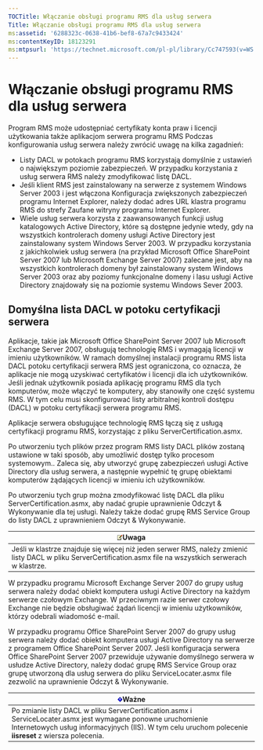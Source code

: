 ```yaml
---
TOCTitle: Włączanie obsługi programu RMS dla usług serwera
Title: Włączanie obsługi programu RMS dla usług serwera
ms:assetid: '6288323c-0638-41b6-bef8-67a7c9433424'
ms:contentKeyID: 18123291
ms:mtpsurl: 'https://technet.microsoft.com/pl-pl/library/Cc747593(v=WS.10)'
---
```


Włączanie obsługi programu RMS dla usług serwera
================================================

Program RMS może udostępniać certyfikaty konta praw i licencji użytkowania także aplikacjom serwera programu RMS Podczas konfigurowania usług serwera należy zwrócić uwagę na kilka zagadnień:

-   Listy DACL w potokach programu RMS korzystają domyślnie z ustawień o największym poziomie zabezpieczeń. W przypadku korzystania z usług serwera RMS należy zmodyfikować listę DACL.
-   Jeśli klient RMS jest zainstalowany na serwerze z systemem Windows Server 2003 i jest włączona Konfiguracja zwiększonych zabezpieczeń programu Internet Explorer, należy dodać adres URL klastra programu RMS do strefy Zaufane witryny programu Internet Explorer.
-   Wiele usług serwera korzysta z zaawansowanych funkcji usług katalogowych Active Directory, które są dostępne jedynie wtedy, gdy na wszystkich kontrolerach domeny usługi Active Directory jest zainstalowany system Windows Server 2003. W przypadku korzystania z jakichkolwiek usług serwera (na przykład Microsoft Office SharePoint Server 2007 lub Microsoft Exchange Server 2007) zalecane jest, aby na wszystkich kontrolerach domeny był zainstalowany system Windows Server 2003 oraz aby poziomy funkcjonalne domeny i lasu usługi Active Directory znajdowały się na poziomie systemu Windows Sever 2003.

Domyślna lista DACL w potoku certyfikacji serwera
-------------------------------------------------

Aplikacje, takie jak Microsoft Office SharePoint Server 2007 lub Microsoft Exchange Server 2007, obsługują technologię RMS i wymagają licencji w imieniu użytkowników. W ramach domyślnej instalacji programu RMS lista DACL potoku certyfikacji serwera RMS jest ograniczona, co oznacza, że aplikacje nie mogą uzyskiwać certyfikatów i licencji dla ich użytkowników. Jeśli jednak użytkownik posiada aplikację programu RMS dla tych komputerów, może włączyć te komputery, aby stanowiły one część systemu RMS. W tym celu musi skonfigurować listy arbitralnej kontroli dostępu (DACL) w potoku certyfikacji serwera programu RMS.

Aplikacje serwera obsługujące technologię RMS łączą się z usługą certyfikacji programu RMS, korzystając z pliku ServerCertification.asmx.

Po utworzeniu tych plików przez program RMS listy DACL plików zostaną ustawione w taki sposób, aby umożliwić dostęp tylko procesom systemowym.. Zaleca się, aby utworzyć grupę zabezpieczeń usługi Active Directory dla usług serwera, a następnie wypełnić tę grupę obiektami komputerów żądających licencji w imieniu ich użytkowników.

Po utworzeniu tych grup można zmodyfikować listę DACL dla pliku ServerCertification.asmx, aby nadać grupie uprawnienie Odczyt & Wykonywanie dla tej usługi. Należy także dodać grupę RMS Service Group do listy DACL z uprawnieniem Odczyt & Wykonywanie.

| ![](images/Cc747593.note(WS.10).gif)Uwaga                                                                                         |
|----------------------------------------------------------------------------------------------------------------------------------------------------------------|
| Jeśli w klastrze znajduje się więcej niż jeden serwer RMS, należy zmienić listy DACL w pliku ServerCertification.asmx file na wszystkich serwerach w klastrze. |

W przypadku programu Microsoft Exchange Server 2007 do grupy usług serwera należy dodać obiekt komputera usługi Active Directory na każdym serwerze czołowym Exchange. W przeciwnym razie serwer czołowy Exchange nie będzie obsługiwać żądań licencji w imieniu użytkowników, którzy odebrali wiadomość e-mail.

W przypadku programu Office SharePoint Server 2007 do grupy usług serwera należy dodać obiekt komputera usługi Active Directory na serwerze z programem Office SharePoint Server 2007. Jeśli konfiguracja serwera Office SharePoint Server 2007 przewiduje używanie domyślnego serwera w usłudze Active Directory, należy dodać grupę RMS Service Group oraz grupę utworzoną dla usług serwera do pliku ServiceLocater.asmx file zezwolić na uprawnienie Odczyt & Wykonywanie.

| ![](images/Cc747593.Important(WS.10).gif)Ważne                                                                                                                                              |
|--------------------------------------------------------------------------------------------------------------------------------------------------------------------------------------------------------------------------|
| Po zmianie listy DACL w pliku ServerCertification.asmx i ServiceLocater.asmx jest wymagane ponowne uruchomienie Internetowych usług informacyjnych (IIS). W tym celu uruchom polecenie **iisreset** z wiersza polecenia. |

